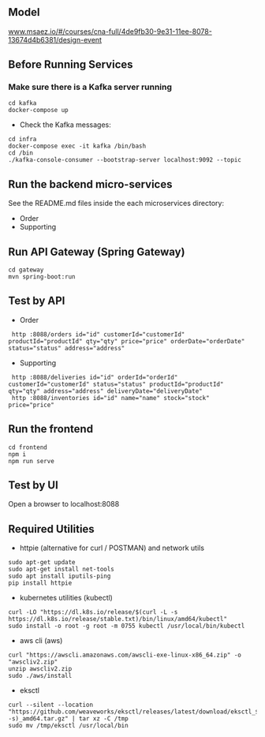 # 

## Model
www.msaez.io/#/courses/cna-full/4de9fb30-9e31-11ee-8078-13674d4b6381/design-event

## Before Running Services
### Make sure there is a Kafka server running
```
cd kafka
docker-compose up
```
- Check the Kafka messages:
```
cd infra
docker-compose exec -it kafka /bin/bash
cd /bin
./kafka-console-consumer --bootstrap-server localhost:9092 --topic
```

## Run the backend micro-services
See the README.md files inside the each microservices directory:

- Order
- Supporting


## Run API Gateway (Spring Gateway)
```
cd gateway
mvn spring-boot:run
```

## Test by API
- Order
```
 http :8088/orders id="id" customerId="customerId" productId="productId" qty="qty" price="price" orderDate="orderDate" status="status" address="address" 
```
- Supporting
```
 http :8088/deliveries id="id" orderId="orderId" customerId="customerId" status="status" productId="productId" qty="qty" address="address" deliveryDate="deliveryDate" 
 http :8088/inventories id="id" name="name" stock="stock" price="price" 
```


## Run the frontend
```
cd frontend
npm i
npm run serve
```

## Test by UI
Open a browser to localhost:8088

## Required Utilities

- httpie (alternative for curl / POSTMAN) and network utils
```
sudo apt-get update
sudo apt-get install net-tools
sudo apt install iputils-ping
pip install httpie
```

- kubernetes utilities (kubectl)
```
curl -LO "https://dl.k8s.io/release/$(curl -L -s https://dl.k8s.io/release/stable.txt)/bin/linux/amd64/kubectl"
sudo install -o root -g root -m 0755 kubectl /usr/local/bin/kubectl
```

- aws cli (aws)
```
curl "https://awscli.amazonaws.com/awscli-exe-linux-x86_64.zip" -o "awscliv2.zip"
unzip awscliv2.zip
sudo ./aws/install
```

- eksctl 
```
curl --silent --location "https://github.com/weaveworks/eksctl/releases/latest/download/eksctl_$(uname -s)_amd64.tar.gz" | tar xz -C /tmp
sudo mv /tmp/eksctl /usr/local/bin
```

